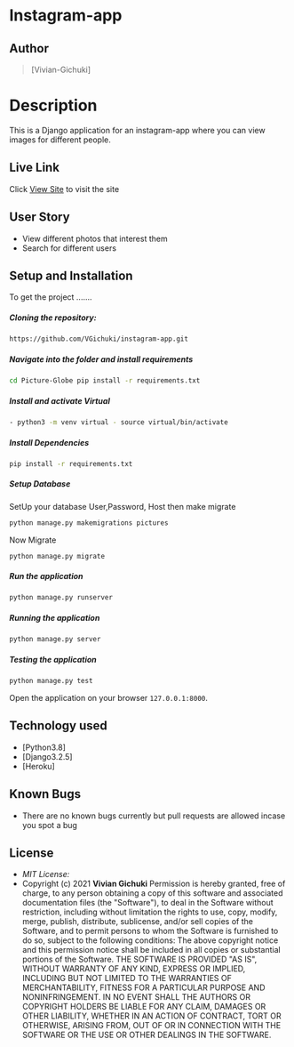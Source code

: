 # Instagram-app
## Author 
>[Vivian-Gichuki]
# Description 
This is a Django application for an instagram-app where you can view images for different people.
##  Live Link 
 Click [View Site]()  to visit the site
## User Story 
* View different photos that interest them
* Search for different users
## Setup and Installation 
To get the project .......
##### Cloning the repository: 
 ```bash
https://github.com/VGichuki/instagram-app.git
```
##### Navigate into the folder and install requirements 
 ```bash
cd Picture-Globe pip install -r requirements.txt
```
##### Install and activate Virtual 
 ```bash
- python3 -m venv virtual - source virtual/bin/activate
```
##### Install Dependencies 
 ```bash
 pip install -r requirements.txt
```
##### Setup Database 
  SetUp your database User,Password, Host then make migrate
 ```bash
python manage.py makemigrations pictures
 ```
 Now Migrate
 ```bash
 python manage.py migrate
```
##### Run the application 
 ```bash
 python manage.py runserver
```
##### Running the application 
 ```bash
 python manage.py server
```
##### Testing the application 
 ```bash
 python manage.py test
```
Open the application on your browser `127.0.0.1:8000`.
## Technology used 
* [Python3.8]
* [Django3.2.5]
* [Heroku]
## Known Bugs
* There are no known bugs currently but pull requests are allowed incase you spot a bug
## License
* *MIT License:*
* Copyright (c) 2021 **Vivian Gichuki**
Permission is hereby granted, free of charge, to any person obtaining a copy of this software and associated documentation files (the "Software"), to deal in the Software without restriction, including without limitation the rights to use, copy, modify, merge, publish, distribute, sublicense, and/or sell copies of the Software, and to permit persons to whom the Software is furnished to do so, subject to the following conditions:
The above copyright notice and this permission notice shall be included in all copies or substantial portions of the Software.
THE SOFTWARE IS PROVIDED "AS IS", WITHOUT WARRANTY OF ANY KIND, EXPRESS OR IMPLIED, INCLUDING BUT NOT LIMITED TO THE WARRANTIES OF MERCHANTABILITY, FITNESS FOR A PARTICULAR PURPOSE AND NONINFRINGEMENT. IN NO EVENT SHALL THE AUTHORS OR COPYRIGHT HOLDERS BE LIABLE FOR ANY CLAIM, DAMAGES OR OTHER LIABILITY, WHETHER IN AN ACTION OF CONTRACT, TORT OR OTHERWISE, ARISING FROM, OUT OF OR IN CONNECTION WITH THE SOFTWARE OR THE USE OR OTHER DEALINGS IN THE SOFTWARE.
